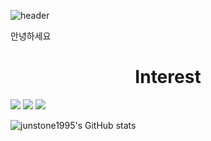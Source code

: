 ![header](https://capsule-render.vercel.app/api?type=slice&color=gradient&height=300&section=header&text=Junstone1995's%20GitHub&fontSize=75&fontColor=000000)

안녕하세요 

# <center>Interest</center>
<img src="https://img.shields.io/badge/C-A8B9CC?style=flat-square&logo=C&logoColor=white"/> <img src="https://img.shields.io/badge/C++-00599C?style=flat-square&logo=C%2B%2B&logoColor=white"/> <img src="https://img.shields.io/badge/Swift-FA7343?style=flat-square&logo=Swift&logoColor=white"/>


![junstone1995's GitHub stats](https://github-readme-stats.vercel.app/api?username=junstone1995&show_icons=true&theme=tokyonight)
